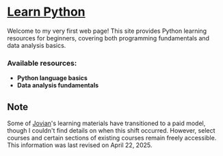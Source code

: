 # [Learn Python](https://t-naing.github.io/learn-python/)  

Welcome to my very first web page! This site provides Python learning resources for beginners, covering both programming fundamentals and data analysis basics.  

### Available resources:  
- **Python language basics**  
- **Data analysis fundamentals**  

## Note  
Some of [Jovian](https://jovian.ai/)'s learning materials have transitioned to a paid model, though I couldn't find details on when this shift occurred. However, select courses and certain sections of existing courses remain freely accessible. This information was last revised on April 22, 2025.
